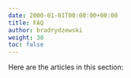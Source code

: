 ```yaml
---
date: 2000-01-01T00:00:00+00:00
title: FAQ
author: bradrydzewski
weight: 30
toc: false
---
```


Here are the articles in this section:
